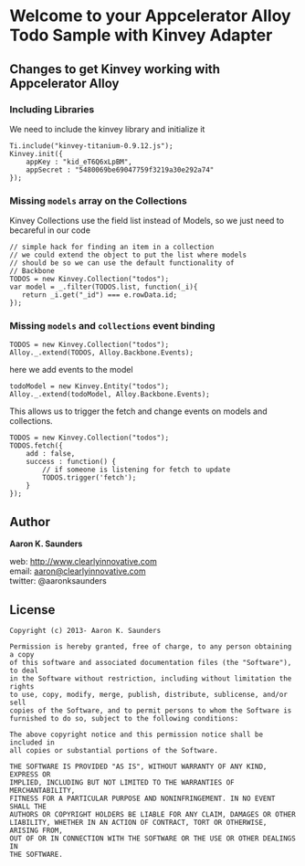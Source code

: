 

# Welcome to your Appcelerator Alloy Todo Sample with Kinvey Adapter #

## Changes to get Kinvey working with Appcelerator Alloy ##


### Including Libraries ###
We need to include the kinvey library and initialize it

	Ti.include("kinvey-titanium-0.9.12.js");
	Kinvey.init({
	    appKey : "kid_eT6Q6xLpBM",
	    appSecret : "5480069be69047759f3219a30e292a74"
	});


### Missing `models` array on the Collections ###
Kinvey Collections use the field list instead of Models, so we just need to becareful
in our code

    // simple hack for finding an item in a collection
	// we could extend the object to put the list where models
	// should be so we can use the default functionality of 
	// Backbone
	TODOS = new Kinvey.Collection("todos"); 
    var model = _.filter(TODOS.list, function(_i){
       return _i.get("_id") === e.rowData.id;
    });
	
	
### Missing `models` and `collections` event binding ###

    TODOS = new Kinvey.Collection("todos");
    Alloy._.extend(TODOS, Alloy.Backbone.Events);  

here we add events to the model
	
    todoModel = new Kinvey.Entity("todos");
    Alloy._.extend(todoModel, Alloy.Backbone.Events);

This allows us to trigger the fetch and change events on models and collections.

	TODOS = new Kinvey.Collection("todos");
	TODOS.fetch({
	    add : false,
	    success : function() {
			// if someone is listening for fetch to update
	        TODOS.trigger('fetch');
	    }
	});

## Author

**Aaron K. Saunders**  

   web: http://www.clearlyinnovative.com  
   email: aaron@clearlyinnovative.com  
   twitter: @aaronksaunders  

## License

    Copyright (c) 2013- Aaron K. Saunders

    Permission is hereby granted, free of charge, to any person obtaining a copy
    of this software and associated documentation files (the "Software"), to deal
    in the Software without restriction, including without limitation the rights
    to use, copy, modify, merge, publish, distribute, sublicense, and/or sell
    copies of the Software, and to permit persons to whom the Software is
    furnished to do so, subject to the following conditions:

    The above copyright notice and this permission notice shall be included in
    all copies or substantial portions of the Software.

    THE SOFTWARE IS PROVIDED "AS IS", WITHOUT WARRANTY OF ANY KIND, EXPRESS OR
    IMPLIED, INCLUDING BUT NOT LIMITED TO THE WARRANTIES OF MERCHANTABILITY,
    FITNESS FOR A PARTICULAR PURPOSE AND NONINFRINGEMENT. IN NO EVENT SHALL THE
    AUTHORS OR COPYRIGHT HOLDERS BE LIABLE FOR ANY CLAIM, DAMAGES OR OTHER
    LIABILITY, WHETHER IN AN ACTION OF CONTRACT, TORT OR OTHERWISE, ARISING FROM,
    OUT OF OR IN CONNECTION WITH THE SOFTWARE OR THE USE OR OTHER DEALINGS IN
    THE SOFTWARE.